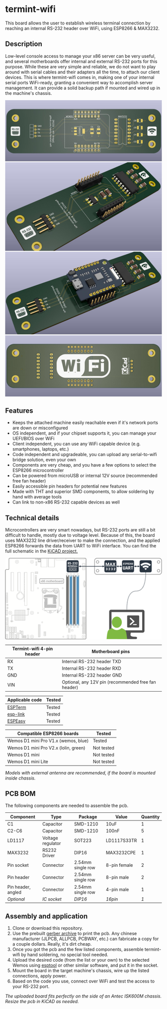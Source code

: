 # termint-wifi
This board allows the user to establish wireless terminal connection by reaching an internal RS-232 header over WiFi, using ESP8266 &amp; MAX3232.

## Description
Low-level console access to manage your x86 server can be very useful, and several motherboards offer internal and external RS-232 ports for this purpose. While these are very simple and reliable, we do not want to play around with serial cables and their adapters all the time, to attach our client devices. This is where termint-wifi comes in, making one of your internal serial ports WiFi-ready, granting a convenient way to accomplish server management. It can provide a solid backup path if mounted and wired up in the machine's chassis.

![render1](graphics/render1.jpg)
![render2](graphics/render2.jpg)
![render3](graphics/render3.jpg)
![render4](graphics/render4.jpg)

## Features
* Keeps the attached machine easily reachable even if it's network ports are down or misconfigured
* OS independent, and if your chipset supports it, you can manage your UEFI/BIOS over WiFi
* Client independent, you can use any WiFi capable device (e.g. smartphones, laptops, etc.)
* Code independent and upgradeable, you can upload any serial-to-wifi bridge solution, even your own
* Components are very cheap, and you have a few options to select the ESP8266 microcontroller
* Can be powered from microUSB or internal 12V source (recommended free fan header)
* Easily accessible pin headers for potential new features
* Made with THT and superior SMD components, to allow soldering by hand with average tools
* Can link to non-x86 RS-232 capable devices as well

## Technical details

Microcontrollers are very smart nowadays, but RS-232 ports are still a bit difficult to handle, mostly due to voltage level. Because of this, the board uses MAX3232 line driver/receiver to make the connection, and the applied ESP8266 forwards the data from UART to WiFi interface. You can find the full schematic in the [KiCAD project.](kicad_board/)

![render4](graphics/schema.png)

| Termint-wifi 4-pin header | Motherboard pins |
| ---------- | ---- |
| RX | Internal RS-232 header TXD |
| TX | Internal RS-232 header RXD | 
| GND | Internal RS-232 header GND | 
| VIN | Optional, any 12V pin (recommended free fan header) | 

| Applicable code | Tested |
| ---------- | ---- |
| [ESPTerm](https://espterm.github.io/term.html) | Tested |
| [esp-link](https://github.com/jeelabs/esp-link) | Tested | 
| [ESPEasy](https://github.com/letscontrolit/ESPEasy) | Tested | 

| Compatible ESP8266 boards | Tested |
| ---------- | ---- |
| Wemos D1 mini Pro V1.x (wemos, blue) | Tested |
| Wemos D1 mini Pro V2.x (lolin, green) | Not tested | 
| Wemos D1 mini | Not tested | 
| Wemos D1 mini Lite | Not tested | 

*Models with external antenna are recommended, if the board is mounted inside chassis.*

## PCB BOM
The following components are needed to assemble the pcb.

| Component  | Type | Package | Value | Quantity |
| ---------- | ---- | ------- | ----- | -------- |
| C1 | Capacitor | SMD-1210 | 10uF | 1 | 
| C2-C6 | Capacitor | SMD-1210 | 100nF | 5 | 
| LD1117 | Voltage regulator | SOT223 | LD1117S33TR | 1 |
| MAX3232 | RS232 Driver | DIP16 | MAX3232CPE | 1 |
| Pin socket | Connector | 2.54mm single row | 8-pin female | 2 |
| Pin header | Connector | 2.54mm single row | 8-pin male | 2 |
| Pin header, angled | Connector | 2.54mm single row | 4-pin male | 1 |
| *Optional* | *IC socket* | *DIP16* | *16pin* | *1* |

## Assembly and application
1. Clone or download this repository.
2. Use the prebuilt [gerber archive](kicad_board/gerber/termint_wifi.zip) to print the pcb. Any chinese manufacturer (JLPCB, ALLPCB, PCBWAY, etc.) can fabricate a copy for a couple dollars. Really, it's dirt cheap.
3. Once you got the pcb and the few listed components, assemble termint-wifi by hand soldering, no special tool needed.
4. Upload the desired code (from the list or your own) to the selected Wemos using [esptool](https://github.com/espressif/esptool) or other similar software, and put it in the socket.
5. Mount the board in the target machine's chassis, wire up the listed connections, apply power.
6. Based on the code you use, connect over WiFi and test the access to your RS-232 port.

*The uploaded board fits perfectly on the side of an Antec ISK600M chassis. Resize the pcb in KiCAD as needed.*
